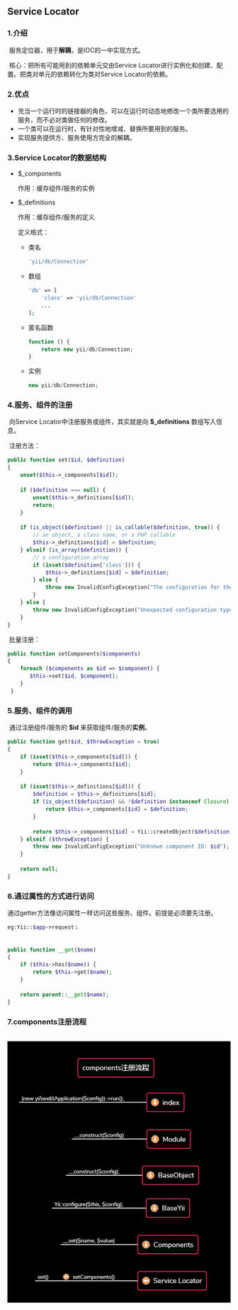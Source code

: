 ## Service Locator

[参考文档]: http://www.digpage.com/service_locator.html

### 1.介绍

​	服务定位器，用于**解耦**，是IOC的一中实现方式。

​	核心：把所有可能用到的依赖单元交由Service Locator进行实例化和创建、配置。把类对单元的依赖转化为类对Service Locator的依赖。

### 2.优点

- 充当一个运行时的链接器的角色，可以在运行时动态地修改一个类所要选用的服务，而不必对类做任何的修改。
- 一个类可以在运行时，有针对性地增减、替换所要用到的服务。
- 实现服务提供方、服务使用方完全的解耦。



### 3.Service Locator的数据结构

- $_components

  作用：缓存组件/服务的实例	

- $_definitions        

  作用：缓存组件/服务的定义

  定义格式：

  - 类名

    ```php
    'yii/db/Connection'
    ```

  - 数组

    ```php
    'db' => [ 
        'class' => 'yii/db/Connection'
        ...
    ];
    ```

  - 匿名函数   

    ```php
    function () {
        return new yii/db/Connection;
    }
    ```

  - 实例

    ```php
    new yii/db/Connection;
    ```

    

### 4.服务、组件的注册

​	向Service Locator中注册服务或组件，其实就是向 **$_definitions** 数组写入信息。

​	注册方法：

```php
public function set($id, $definition)
{
    unset($this->_components[$id]);

    if ($definition === null) {
        unset($this->_definitions[$id]);
        return;
    }

    if (is_object($definition) || is_callable($definition, true)) {
        // an object, a class name, or a PHP callable
        $this->_definitions[$id] = $definition;
    } elseif (is_array($definition)) {
        // a configuration array
        if (isset($definition['class'])) {
            $this->_definitions[$id] = $definition;
        } else {
            throw new InvalidConfigException("The configuration for the \"$id\" component must contain a \"class\" element.");
        }
    } else {
        throw new InvalidConfigException("Unexpected configuration type for the \"$id\" component: " . gettype($definition));
    }
}
```

​	批量注册：

```php
public function setComponents($components)
{
    foreach ($components as $id => $component) {
 	   $this->set($id, $component);
	}
 }
```



### 5.服务、组件的调用

​	通过注册组件/服务的 **$id** 来获取组件/服务的**实例**。

```php
public function get($id, $throwException = true)
{
    if (isset($this->_components[$id])) {
    	return $this->_components[$id];
    }

    if (isset($this->_definitions[$id])) {
        $definition = $this->_definitions[$id];
        if (is_object($definition) && !$definition instanceof Closure) {
            return $this->_components[$id] = $definition;
        }

    	return $this->_components[$id] = Yii::createObject($definition);
    } elseif ($throwException) {
    	throw new InvalidConfigException("Unknown component ID: $id");
    }

    return null;
}
```



### 6.通过属性的方式进行访问

​	通过getter方法像访问属性一样访问这些服务、组件。前提是必须要先注册。

```php
eg:Yii::$app->request；
    
       
public function __get($name)
{
    if ($this->has($name)) {
        return $this->get($name);
    }

    return parent::__get($name);
}
```



### 7.components注册流程

​	![components register](./img/components_register.png)

